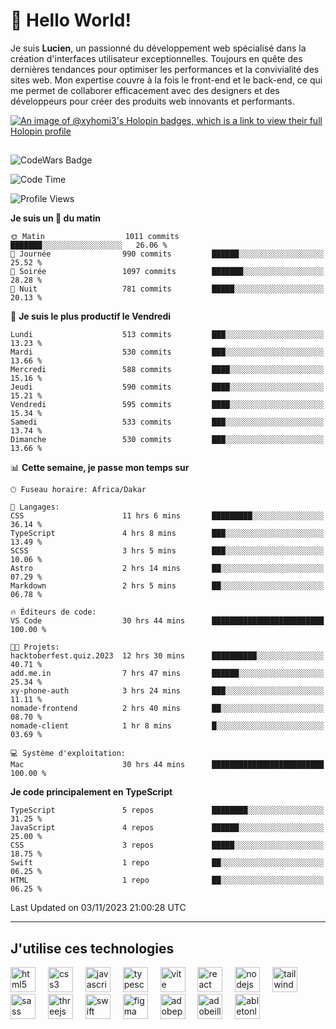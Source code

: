 # 👋 Hello World!

Je suis **Lucien**, un passionné du développement web spécialisé dans la création d'interfaces utilisateur exceptionnelles. Toujours en quête des dernières tendances pour optimiser les performances et la convivialité des sites web. Mon expertise couvre à la fois le front-end et le back-end, ce qui me permet de collaborer efficacement avec des designers et des développeurs pour créer des produits web innovants et performants.

[![An image of @xyhomi3's Holopin badges, which is a link to view their full Holopin profile](https://holopin.me/xyhomi3)](https://holopin.io/@xyhomi3)

##

![CodeWars Badge](https://www.codewars.com/users/xyhomi3/badges/small)

<!--START_SECTION:waka-->
![Code Time](http://img.shields.io/badge/Code%20Time-186%20hrs%205%20mins-blue)

![Profile Views](http://img.shields.io/badge/Vues%20du%20profil-5-blue)

**Je suis un 🐤 du matin** 

```text
🌞 Matin                  1011 commits        ███████░░░░░░░░░░░░░░░░░░   26.06 % 
🌆 Journée                990 commits         ██████░░░░░░░░░░░░░░░░░░░   25.52 % 
🌃 Soirée                 1097 commits        ███████░░░░░░░░░░░░░░░░░░   28.28 % 
🌙 Nuit                   781 commits         █████░░░░░░░░░░░░░░░░░░░░   20.13 % 
```
📅 **Je suis le plus productif le Vendredi** 

```text
Lundi                    513 commits         ███░░░░░░░░░░░░░░░░░░░░░░   13.23 % 
Mardi                    530 commits         ███░░░░░░░░░░░░░░░░░░░░░░   13.66 % 
Mercredi                 588 commits         ████░░░░░░░░░░░░░░░░░░░░░   15.16 % 
Jeudi                    590 commits         ████░░░░░░░░░░░░░░░░░░░░░   15.21 % 
Vendredi                 595 commits         ████░░░░░░░░░░░░░░░░░░░░░   15.34 % 
Samedi                   533 commits         ███░░░░░░░░░░░░░░░░░░░░░░   13.74 % 
Dimanche                 530 commits         ███░░░░░░░░░░░░░░░░░░░░░░   13.66 % 
```


📊 **Cette semaine, je passe mon temps sur** 

```text
🕑︎ Fuseau horaire: Africa/Dakar

💬 Langages: 
CSS                      11 hrs 6 mins       █████████░░░░░░░░░░░░░░░░   36.14 % 
TypeScript               4 hrs 8 mins        ███░░░░░░░░░░░░░░░░░░░░░░   13.49 % 
SCSS                     3 hrs 5 mins        ███░░░░░░░░░░░░░░░░░░░░░░   10.06 % 
Astro                    2 hrs 14 mins       ██░░░░░░░░░░░░░░░░░░░░░░░   07.29 % 
Markdown                 2 hrs 5 mins        ██░░░░░░░░░░░░░░░░░░░░░░░   06.78 % 

🔥 Éditeurs de code: 
VS Code                  30 hrs 44 mins      █████████████████████████   100.00 % 

🐱‍💻 Projets: 
hacktoberfest.quiz.2023  12 hrs 30 mins      ██████████░░░░░░░░░░░░░░░   40.71 % 
add.me.in                7 hrs 47 mins       ██████░░░░░░░░░░░░░░░░░░░   25.34 % 
xy-phone-auth            3 hrs 24 mins       ███░░░░░░░░░░░░░░░░░░░░░░   11.11 % 
nomade-frontend          2 hrs 40 mins       ██░░░░░░░░░░░░░░░░░░░░░░░   08.70 % 
nomade-client            1 hr 8 mins         █░░░░░░░░░░░░░░░░░░░░░░░░   03.69 % 

💻 Système d'exploitation: 
Mac                      30 hrs 44 mins      █████████████████████████   100.00 % 
```

**Je code principalement en TypeScript** 

```text
TypeScript               5 repos             ████████░░░░░░░░░░░░░░░░░   31.25 % 
JavaScript               4 repos             ██████░░░░░░░░░░░░░░░░░░░   25.00 % 
CSS                      3 repos             █████░░░░░░░░░░░░░░░░░░░░   18.75 % 
Swift                    1 repo              ██░░░░░░░░░░░░░░░░░░░░░░░   06.25 % 
HTML                     1 repo              ██░░░░░░░░░░░░░░░░░░░░░░░   06.25 % 
```




 Last Updated on 03/11/2023 21:00:28 UTC
<!--END_SECTION:waka-->
---

## J'utilise ces technologies

<div align="left">
  <img src="https://skillicons.dev/icons?i=html" height="40" alt="html5 logo"  />
  <img width="12" />
  <img src="https://skillicons.dev/icons?i=css" height="40" alt="css3 logo"  />
  <img width="12" />
  <img src="https://skillicons.dev/icons?i=js" height="40" alt="javascript logo"  />
  <img width="12" />
  <img src="https://skillicons.dev/icons?i=ts" height="40" alt="typescript logo"  />
  <img width="12" />
  <img src="https://skillicons.dev/icons?i=vite" height="40" alt="vite logo"  />
  <img width="12" />
  <img src="https://skillicons.dev/icons?i=react" height="40" alt="react logo"  />
  <img width="12" />
  <img src="https://cdn.jsdelivr.net/gh/devicons/devicon/icons/nodejs/nodejs-original.svg" height="40" alt="nodejs logo"  />
  <img width="12" />
  <img src="https://skillicons.dev/icons?i=tailwind" height="40" alt="tailwindcss logo"  />
  <img width="12" />
  <img src="https://skillicons.dev/icons?i=sass" height="40" alt="sass logo"  />
  <img width="12" />
  <img src="https://skillicons.dev/icons?i=threejs" height="40" alt="threejs logo"  />
  <img width="12" />
  <img src="https://skillicons.dev/icons?i=swift" height="40" alt="swift logo"  />
  <img width="12" />
  <img src="https://skillicons.dev/icons?i=figma" height="40" alt="figma logo"  />
  <img width="12" />
  <img src="https://skillicons.dev/icons?i=ps" height="40" alt="adobephotoshop logo"  />
  <img width="12" />
  <img src="https://skillicons.dev/icons?i=ai" height="40" alt="adobeillustrator logo"  />
  <img width="12" />
  <img src="https://skillicons.dev/icons?i=ableton" height="40" alt="abletonlive logo"  />
</div>



